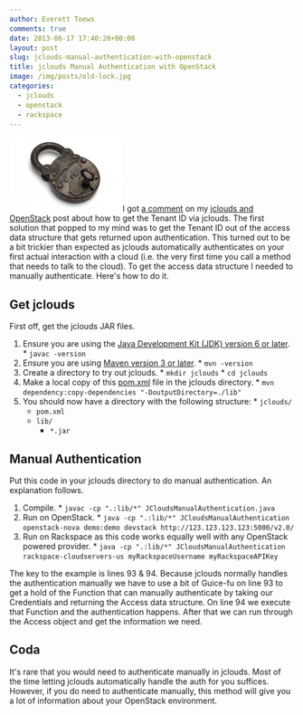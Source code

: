 ```yaml
---
author: Everett Toews
comments: true
date: 2013-06-17 17:40:20+00:00
layout: post
slug: jclouds-manual-authentication-with-openstack
title: jclouds Manual Authentication with OpenStack
image: /img/posts/old-lock.jpg
categories:
  - jclouds
  - openstack
  - rackspace
---
```


<img class="img-right" src="/img/posts/old-lock.jpg"/>I got [a comment](http://blog./img/posts.com/2012/09/04/jclouds-and-openstack/comment-page-1/#comment-1657) on my [jclouds and OpenStack](http://blog.phmyata.com/2012/09/04/jclouds-and-openstack) post about how to get the Tenant ID via jclouds. The first solution that popped to my mind was to get the Tenant ID out of the access data structure that gets returned upon authentication. This turned out to be a bit trickier than expected as jclouds automatically authenticates on your first actual interaction with a cloud (i.e. the very first time you call a method that needs to talk to the cloud). To get the access data structure I needed to manually authenticate. Here's how to do it.

<!--more-->

## Get jclouds

First off, get the jclouds JAR files.

  1. Ensure you are using the [Java Development Kit (JDK) version 6 or later](http://www.oracle.com/technetwork/java/javase/downloads/index.html).
    * `javac -version`
  2. Ensure you are using [Maven version 3 or later](http://maven.apache.org/guides/getting-started/maven-in-five-minutes.html).
    * `mvn -version`
  3. Create a directory to try out jclouds.
    * `mkdir jclouds`
    * `cd jclouds`
  4. Make a local copy of this [pom.xml](https://gist.github.com/everett-toews/5798488) file in the jclouds directory.
    * `mvn dependency:copy-dependencies "-DoutputDirectory=./lib"`
  5. You should now have a directory with the following structure:
    * `jclouds/`
      * `pom.xml`
      * `lib/`
        * `*.jar`

## Manual Authentication


Put this code in your jclouds directory to do manual authentication. An explanation follows.

<script src="https://gist.github.com/everett-toews/5798514.js"></script>

  1. Compile.
    * `javac -cp ".:lib/*" JCloudsManualAuthentication.java`
  2. Run on OpenStack.
    * `java -cp ".:lib/*" JCloudsManualAuthentication openstack-nova demo:demo devstack http://123.123.123.123:5000/v2.0/`
  3. Run on Rackspace as this code works equally well with any OpenStack powered provider.
    * `java -cp ".:lib/*" JCloudsManualAuthentication rackspace-cloudservers-us myRackspaceUsername myRackspaceAPIKey`

The key to the example is lines 93 & 94. Because jclouds normally handles the authentication manually we have to use a bit of Guice-fu on line 93 to get a hold of the Function that can manually authenticate by taking our Credentials and returning the Access data structure. On line 94 we execute that Function and the authentication happens. After that we can run through the Access object and get the information we need.

## Coda

It's rare that you would need to authenticate manually in jclouds. Most of the time letting jclouds automatically handle the auth for you suffices. However, if you do need to authenticate manually, this method will give you a lot of information about your OpenStack environment.
